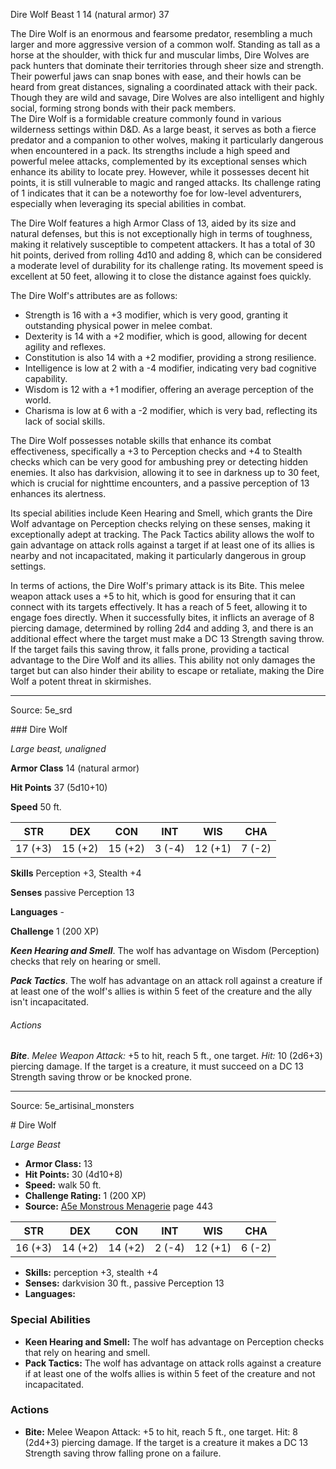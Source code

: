 <MonsterName/>Dire Wolf</MonsterName>
<CreatureType/>Beast</CreatureType>
<CR/>1</CR>
<AC/>14 (natural armor)</AC>
<HP/>37</HP>
<summary>The Dire Wolf is an enormous and fearsome predator, resembling a much larger and more aggressive version of a common wolf. Standing as tall as a horse at the shoulder, with thick fur and muscular limbs, Dire Wolves are pack hunters that dominate their territories through sheer size and strength. Their powerful jaws can snap bones with ease, and their howls can be heard from great distances, signaling a coordinated attack with their pack. Though they are wild and savage, Dire Wolves are also intelligent and highly social, forming strong bonds with their pack members.</summary>

<summary>The Dire Wolf is a formidable creature commonly found in various wilderness settings within D&D. As a large beast, it serves as both a fierce predator and a companion to other wolves, making it particularly dangerous when encountered in a pack. Its strengths include a high speed and powerful melee attacks, complemented by its exceptional senses which enhance its ability to locate prey. However, while it possesses decent hit points, it is still vulnerable to magic and ranged attacks. Its challenge rating of 1 indicates that it can be a noteworthy foe for low-level adventurers, especially when leveraging its special abilities in combat.</summary>

<detail>

The Dire Wolf features a high Armor Class of 13, aided by its size and natural defenses, but this is not exceptionally high in terms of toughness, making it relatively susceptible to competent attackers. It has a total of 30 hit points, derived from rolling 4d10 and adding 8, which can be considered a moderate level of durability for its challenge rating. Its movement speed is excellent at 50 feet, allowing it to close the distance against foes quickly.

The Dire Wolf's attributes are as follows:
- Strength is 16 with a +3 modifier, which is very good, granting it outstanding physical power in melee combat.
- Dexterity is 14 with a +2 modifier, which is good, allowing for decent agility and reflexes.
- Constitution is also 14 with a +2 modifier, providing a strong resilience.
- Intelligence is low at 2 with a -4 modifier, indicating very bad cognitive capability.
- Wisdom is 12 with a +1 modifier, offering an average perception of the world.
- Charisma is low at 6 with a -2 modifier, which is very bad, reflecting its lack of social skills.

The Dire Wolf possesses notable skills that enhance its combat effectiveness, specifically a +3 to Perception checks and +4 to Stealth checks which can be very good for ambushing prey or detecting hidden enemies. It also has darkvision, allowing it to see in darkness up to 30 feet, which is crucial for nighttime encounters, and a passive perception of 13 enhances its alertness.

Its special abilities include Keen Hearing and Smell, which grants the Dire Wolf advantage on Perception checks relying on these senses, making it exceptionally adept at tracking. The Pack Tactics ability allows the wolf to gain advantage on attack rolls against a target if at least one of its allies is nearby and not incapacitated, making it particularly dangerous in group settings.

In terms of actions, the Dire Wolf's primary attack is its Bite. This melee weapon attack uses a +5 to hit, which is good for ensuring that it can connect with its targets effectively. It has a reach of 5 feet, allowing it to engage foes directly. When it successfully bites, it inflicts an average of 8 piercing damage, determined by rolling 2d4 and adding 3, and there is an additional effect where the target must make a DC 13 Strength saving throw. If the target fails this saving throw, it falls prone, providing a tactical advantage to the Dire Wolf and its allies. This ability not only damages the target but can also hinder their ability to escape or retaliate, making the Dire Wolf a potent threat in skirmishes.</detail>



---

Source: 5e_srd

<statblock>
### Dire Wolf

*Large beast, unaligned*

**Armor Class** 14 (natural armor)

**Hit Points** 37 (5d10+10)

**Speed** 50 ft.

| STR     | DEX     | CON     | INT    | WIS     | CHA    |
|---------|---------|---------|--------|---------|--------|
| 17 (+3) | 15 (+2) | 15 (+2) | 3 (-4) | 12 (+1) | 7 (-2) |

**Skills** Perception +3, Stealth +4

**Senses** passive Perception 13

**Languages** -

**Challenge** 1 (200 XP)

***Keen Hearing and Smell***. The wolf has advantage on Wisdom (Perception) checks that rely on hearing or smell.

***Pack Tactics***. The wolf has advantage on an attack roll against a creature if at least one of the wolf's allies is within 5 feet of the creature and the ally isn't incapacitated.

###### Actions

***Bite***. *Melee Weapon Attack:* +5 to hit, reach 5 ft., one target. *Hit:* 10 (2d6+3) piercing damage. If the target is a creature, it must succeed on a DC 13 Strength saving throw or be knocked prone.</statblock>




---

Source: 5e_artisinal_monsters

<statblock>
# Dire Wolf

*Large* *Beast*

- **Armor Class:** 13
- **Hit Points:** 30 (4d10+8)
- **Speed:** walk 50 ft.
- **Challenge Rating:** 1 (200 XP)
- **Source:** [A5e Monstrous Menagerie](https://enpublishingrpg.com/products/level-up-monstrous-menagerie-a5e) page 443

| STR | DEX | CON | INT | WIS | CHA |
| --- | --- | --- | --- | --- | --- |
| 16 (+3) | 14 (+2) | 14 (+2) | 2 (-4) | 12 (+1) | 6 (-2) |

- **Skills:** perception +3, stealth +4
- **Senses:** darkvision 30 ft., passive Perception 13
- **Languages:** 

### Special Abilities

- **Keen Hearing and Smell:** The wolf has advantage on Perception checks that rely on hearing and smell.
- **Pack Tactics:** The wolf has advantage on attack rolls against a creature if at least one of the wolfs allies is within 5 feet of the creature and not incapacitated.

### Actions

- **Bite:** Melee Weapon Attack: +5 to hit, reach 5 ft., one target. Hit: 8 (2d4+3) piercing damage. If the target is a creature  it makes a DC 13 Strength saving throw  falling prone on a failure.


</statblock>


